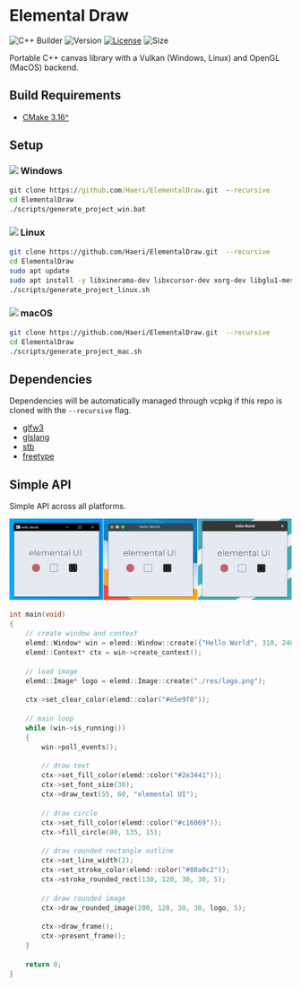 # Elemental Draw

![C++ Builder](https://github.com/Haeri/ElementalDraw/workflows/C++%20Builder/badge.svg)
![Version](https://img.shields.io/badge/dynamic/json?url=https://raw.githubusercontent.com/Haeri/ElementalDraw/master/vcpkg.json&label=version&query=$['version-string']&color=blue)
[![License](https://img.shields.io/github/license/Haeri/ElementalDraw.svg)](https://github.com/Haeri/ElementalDraw/blob/master/LICENSE)
![Size](https://img.shields.io/github/languages/code-size/haeri/elementalDraw)

Portable C++ canvas library with a Vulkan (Windows, Linux) and OpenGL (MacOS) backend.


## Build Requirements
- [CMake 3.16^](https://cmake.org/download/) 

## Setup

### <img height="14" src="https://cdn-icons-png.flaticon.com/512/220/220215.png"> Windows

```cmd
git clone https://github.com/Haeri/ElementalDraw.git  --recursive
cd ElementalDraw
./scripts/generate_project_win.bat
```
### <img height="18" src="https://cdn-icons-png.flaticon.com/512/226/226772.png"> Linux

```bash
git clone https://github.com/Haeri/ElementalDraw.git  --recursive
cd ElementalDraw
sudo apt update
sudo apt install -y libxinerama-dev libxcursor-dev xorg-dev libglu1-mesa-dev cmake curl unzip tar
./scripts/generate_project_linux.sh
```

### <img height="18" src="https://cdn-icons-png.flaticon.com/512/179/179309.png"> macOS

```bash
git clone https://github.com/Haeri/ElementalDraw.git  --recursive
cd ElementalDraw
./scripts/generate_project_mac.sh
```

## Dependencies
Dependencies will be automatically managed through vcpkg if this repo is cloned with the `--recursive` flag.
- [glfw3](https://www.glfw.org/)
- [glslang](https://github.com/KhronosGroup/glslang)
- [stb](https://github.com/nothings/stb)
- [freetype](https://www.freetype.org/)


## Simple API
Simple API across all platforms.

![preview](./docs/preview.png)

```cpp
int main(void)
{  
    // create window and context
    elemd::Window* win = elemd::Window::create({"Hello World", 310, 240});
    elemd::Context* ctx = win->create_context();

    // load image
    elemd::Image* logo = elemd::Image::create("./res/logo.png");

    ctx->set_clear_color(elemd::color("#e5e9f0"));

    // main loop
    while (win->is_running())
    {
        win->poll_events();

        // draw text
        ctx->set_fill_color(elemd::color("#2e3441"));
        ctx->set_font_size(30);
        ctx->draw_text(55, 60, "elemental UI");        
        
        // draw circle
        ctx->set_fill_color(elemd::color("#c16069"));
        ctx->fill_circle(80, 135, 15);

        // draw rounded rectangle outline
        ctx->set_line_width(2);
        ctx->set_stroke_color(elemd::color("#80a0c2"));
        ctx->stroke_rounded_rect(130, 120, 30, 30, 5);

        // draw rounded image
        ctx->draw_rounded_image(200, 120, 30, 30, logo, 5);

        ctx->draw_frame();
        ctx->present_frame();
    }
    
    return 0;
}
```